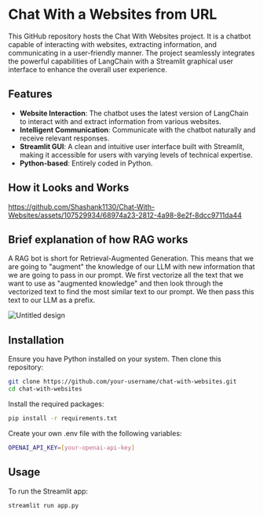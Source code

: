# Chat With a Websites from URL
This GitHub repository hosts the Chat With Websites project. It is a chatbot capable of interacting with websites, extracting information, and communicating in a user-friendly manner. The project seamlessly integrates the powerful capabilities of LangChain with a Streamlit graphical user interface to enhance the overall user experience.

## Features
- **Website Interaction**: The chatbot uses the latest version of LangChain to interact with and extract information from various websites.
- **Intelligent Communication**: Communicate with the chatbot naturally and receive relevant responses.
- **Streamlit GUI**: A clean and intuitive user interface built with Streamlit, making it accessible for users with varying levels of technical expertise.
- **Python-based**: Entirely coded in Python.

## How it Looks and Works

https://github.com/Shashank1130/Chat-With-Websites/assets/107529934/68974a23-2812-4a98-8e2f-8dcc9711da44



## Brief explanation of how RAG works

A RAG bot is short for Retrieval-Augmented Generation. This means that we are going to "augment" the knowledge of our LLM with new information that we are going to pass in our prompt. We first vectorize all the text that we want to use as "augmented knowledge" and then look through the vectorized text to find the most similar text to our prompt. We then pass this text to our LLM as a prefix.

![Untitled design](https://github.com/Shashank1130/Chat-With-Websites/assets/107529934/9d3db91c-36f8-430b-8061-436f6d678699)

## Installation

Ensure you have Python installed on your system. Then clone this repository:

```bash
git clone https://github.com/your-username/chat-with-websites.git
cd chat-with-websites
```

Install the required packages:

```bash
pip install -r requirements.txt
```

Create your own .env file with the following variables:

```bash
OPENAI_API_KEY=[your-openai-api-key]
```

## Usage
To run the Streamlit app:

```bash
streamlit run app.py
```



